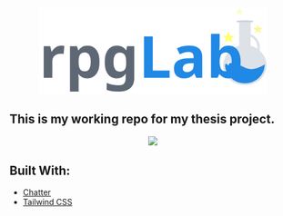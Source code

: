 <p align="center"><img src="https://github.com/shadiaali/rpglab/blob/master/public/images/rpglab_logo.svg" width="400"></p>


## This is my working repo for my thesis project. 
<p align="center"><img src="https://media.giphy.com/media/Fv8uxK7iNIEhi/source.gif" width="400"></p>



## Built With:



- [Chatter](https://github.com/Chatter-Laravel/core)
- [Tailwind CSS](https://tailwindcss.com/)
